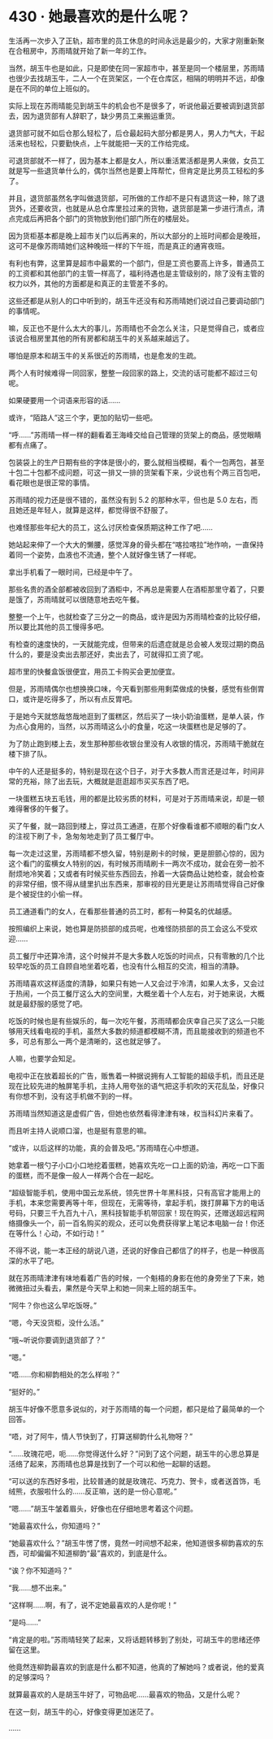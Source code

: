# 430 · 她最喜欢的是什么呢？

生活再一次步入了正轨，超市里的员工休息的时间永远是最少的，大家才刚重新聚在合租房中，苏雨晴就开始了新一年的工作。

当然，胡玉牛也是如此，只是即使在同一家超市中，甚至是同一个楼层里，苏雨晴也很少去找胡玉牛，二人一个在货架区，一个在仓库区，相隔的明明并不远，却像是在不同的单位上班似的。

实际上现在苏雨晴能见到胡玉牛的机会也不是很多了，听说他最近要被调到退货部去，因为退货部有人辞职了，缺少男员工来搬运重货。

退货部可就不如后仓那么轻松了，后仓最起码大部分都是男人，男人力气大，干起活来也轻松，只要勤快点，上午就能把一天的工作给完成。

可退货部就不一样了，因为基本上都是女人，所以重活累活都是男人来做，女员工就是写一些退货单什么的，偶尔当然也是要上阵帮忙，但肯定是比男员工轻松的多了。

并且，退货部虽然名字叫做退货部，可所做的工作却不是只有退货这一种，除了退货外，还要收货，也就是从总仓库里拉过来的货物，退货部是第一步进行清点，清点完成后再把各个部门的货物放到他们部门所在的楼层处。

因为货柜基本都是晚上超市关门以后再来的，所以大部分的上班时间都会是晚班，这可不是像苏雨晴她们这种晚班一样的下午班，而是真正的通宵夜班。

有利也有弊，这里算是超市中最累的一个部门，但是工资也要高上许多，普通员工的工资都和其他部门的主管一样高了，福利待遇也是主管级别的，除了没有主管的权力以外，其他的方面都是和真正的主管差不多的。

这些还都是从别人的口中听到的，胡玉牛还没有和苏雨晴她们说过自己要调动部门的事情呢。

嘛，反正也不是什么太大的事儿，苏雨晴也不会怎么关注，只是觉得自己，或者应该说合租房里其他的所有房都和胡玉牛的关系越来越远了。

哪怕是原本和胡玉牛的关系很近的苏雨晴，也是愈发的生疏。

两个人有时候难得一同回家，整整一段回家的路上，交流的话可能都不超过三句呢。

如果硬要用一个词语来形容的话……

或许，“陌路人”这三个字，更加的贴切一些吧。

“呼……”苏雨晴一样一样的翻看着王海峰交给自己管理的货架上的商品，感觉眼睛都有点痛了。

包装袋上的生产日期有些的字体是很小的，要么就相当模糊，看个一包两包，甚至十包二十包都不成问题，可这一排又一排的货架看下来，少说也有个两三百包吧，看花眼也是很正常的事情。

苏雨晴的视力还是很不错的，虽然没有到 5.2 的那种水平，但也是 5.0 左右，而且她还是年轻人，就算是这样，都觉得很不舒服了。

也难怪那些年纪大的员工，这么讨厌检查保质期这种工作了吧……

她站起来伸了一个大大的懒腰，感觉浑身的骨头都在“喀拉喀拉”地作响，一直保持着同一个姿势，血液也不流通，整个人就好像生锈了一样呢。

拿出手机看了一眼时间，已经是中午了。

那些名贵的酒全部都被收回到了酒柜中，不再总是需要人在酒柜那里守着了，只要是饿了，苏雨晴就可以很随意地去吃午餐。

整整一个上午，也就检查了三分之一的商品，或许是因为苏雨晴检查的比较仔细，所以要比其他的员工慢得多吧。

有检查的速度快的，一天就能完成，但带来的后遗症就是总会被人发现过期的商品什么的，要是没卖出去那还好，卖出去了，可就得扣工资了呢。

超市里的快餐盒饭很便宜，用员工卡购买会更加便宜。

但是，苏雨晴偶尔也想换换口味，今天看到那些用剩菜做成的快餐，感觉有些倒胃口，或许是吃得多了，所以有点反胃吧。

于是她今天就悠哉悠哉地逛到了蛋糕区，然后买了一块小奶油蛋糕，是单人装，作为点心食用的，当然，以苏雨晴这么小的食量，吃这一块蛋糕也是足够的了。

为了防止跑到楼上去，发生那种那些收银台里没有人收银的情况，苏雨晴干脆就在楼下排了队。

中午的人还是挺多的，特别是现在这个日子，对于大多数人而言还是过年，时间非常的充裕，除了出去玩，大概就是逛逛超市买买东西了吧。

一块蛋糕五块五毛钱，用的都是比较劣质的材料，可是对于苏雨晴来说，却是一顿难得奢侈的午餐了。

买了午餐，就一路回到楼上，穿过员工通道，在那个好像看谁都不顺眼的看门女人的注视下刷了卡，急匆匆地走到了员工餐厅中。

每一次走过这里，苏雨晴都不想久留，特别是刷卡的时候，更是胆颤心惊的，因为这个看门的蛮横女人特别的凶，有时候苏雨晴刷卡一两次不成功，就会在旁一脸不耐烦地冷笑着；又或者有时候买些东西回去，拎着一大袋商品让她检查，就会检查的非常仔细，恨不得从缝里扒出东西来，那审视的目光更是让苏雨晴觉得自己好像是个被捉住的小偷一样。

员工通道看门的女人，在看那些普通的员工时，都有一种莫名的优越感。

按照编织上来说，她也算是防损部的成员呢，也难怪防损部的员工会这么不受欢迎……

员工餐厅中还算冷清，这个时候并不是大多数人吃饭的时间点，只有零散的几个比较早吃饭的员工自顾自地坐着吃着，也没有什么相互的交流，相当的清静。

苏雨晴喜欢这样适度的清静，如果只有她一人又会过于冷清，如果人太多，又会过于热闹，一个员工餐厅这么大的空间里，大概坐着十个人左右，对于她来说，大概就是最舒服的感觉了吧。

吃饭的时候也是有些娱乐的，每一次吃午餐，苏雨晴都会庆幸自己买了这么一只能够用天线看电视的手机，虽然大多数的频道都模糊不清，而且能接收到的频道也不多，可总有那么一两个是清晰的，这也就足够了。

人嘛，也要学会知足。

电视中正在放着超长的广告，贩售着一种据说拥有人工智能的超级手机，而且还是现在比较先进的触屏笔手机，主持人用夸张的语气把这手机吹的天花乱坠，好像只有你想不到，没有这手机做不到的一样。

苏雨晴当然知道这是虚假广告，但她也依然看得津津有味，权当科幻片来看了。

而且听主持人说顺口溜，也是挺有意思的嘛。

“或许，以后这样的功能，真的会普及吧。”苏雨晴在心中想道。

她拿着一根勺子小口小口地挖着蛋糕，她喜欢先吃一口上面的奶油，再吃一口下面的蛋糕，而不是像一般人一样两个合在一起吃。

“超级智能手机，使用中国云龙系统，领先世界十年黑科技，只有高官才能用上的手机，本来您需要再等十年，但现在，无需等待，拿起手机，拨打屏幕下方的电话号码，只要三千九百九十八，黑科技智能手机带回家！现在购买，还赠送超远程网络摄像头一个，前一百名购买的观众，还可以免费获得掌上笔记本电脑一台！你还在等什么！心动，不如行动！”

不得不说，能一本正经的胡说八道，还说的好像自己都信了的样子，也是一种很高深的水平了吧。

就在苏雨晴津津有味地看着广告的时候，一个魁梧的身影在他的身旁坐了下来，她微微扭过头看去，果然是今天早上和她一同来上班的胡玉牛。

“阿牛？你也这么早吃饭呀。”

“嗯，今天没货柜，没什么活。”

“哦\~听说你要调到退货部了？”

“嗯。”

“唔……你和柳韵相处的怎么样啦？”

“挺好的。”

胡玉牛好像不愿意多说似的，对于苏雨晴的每一个问题，都只是给了最简单的一个回答。

“唔，对了阿牛，情人节快到了，打算送柳韵什么礼物呀？”

“……玫瑰花吧，呃……你觉得送什么好？”问到了这个问题，胡玉牛的心思总算是活络了起来，苏雨晴也总算是找到了一个可以和他一起聊的话题。

“可以送的东西好多啦，比较普通的就是玫瑰花、巧克力、贺卡，或者送首饰，毛绒熊，衣服啦什么的……反正嘛，送的是一份心意呢。”

“嗯……”胡玉牛皱着眉头，好像也在仔细地思考着这个问题。

“她最喜欢什么，你知道吗？”

“她最喜欢什么？”胡玉牛愣了愣，竟然一时间想不起来，他知道很多柳韵喜欢的东西，可却偏偏不知道柳韵“最”喜欢的，到底是什么。

“诶？你不知道吗？”

“我……想不出来。”

“这样啊……啊，有了，说不定她最喜欢的人是你呢！”

“是吗……”

“肯定是的啦。”苏雨晴轻笑了起来，又将话题转移到了别处，可胡玉牛的思绪还停留在这里。

他竟然连柳韵最喜欢的到底是什么都不知道，他真的了解她吗？或者说，他的爱真的足够深吗？

就算最喜欢的人是胡玉牛好了，可物品呢……最喜欢的物品，又是什么呢？

在这一刻，胡玉牛的心，好像变得更加迷茫了。

……
